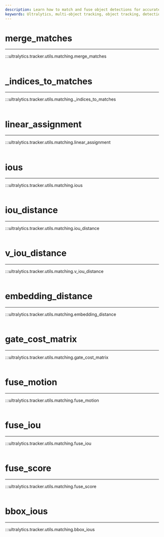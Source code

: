 ```yaml
---
description: Learn how to match and fuse object detections for accurate target tracking using Ultralytics' YOLO merge_matches, iou_distance, and embedding_distance.
keywords: Ultralytics, multi-object tracking, object tracking, detection, recognition, matching, indices, iou distance, gate cost matrix, fuse iou, bbox ious
---
```


# merge_matches
---
:::ultralytics.tracker.utils.matching.merge_matches
<br><br>

# _indices_to_matches
---
:::ultralytics.tracker.utils.matching._indices_to_matches
<br><br>

# linear_assignment
---
:::ultralytics.tracker.utils.matching.linear_assignment
<br><br>

# ious
---
:::ultralytics.tracker.utils.matching.ious
<br><br>

# iou_distance
---
:::ultralytics.tracker.utils.matching.iou_distance
<br><br>

# v_iou_distance
---
:::ultralytics.tracker.utils.matching.v_iou_distance
<br><br>

# embedding_distance
---
:::ultralytics.tracker.utils.matching.embedding_distance
<br><br>

# gate_cost_matrix
---
:::ultralytics.tracker.utils.matching.gate_cost_matrix
<br><br>

# fuse_motion
---
:::ultralytics.tracker.utils.matching.fuse_motion
<br><br>

# fuse_iou
---
:::ultralytics.tracker.utils.matching.fuse_iou
<br><br>

# fuse_score
---
:::ultralytics.tracker.utils.matching.fuse_score
<br><br>

# bbox_ious
---
:::ultralytics.tracker.utils.matching.bbox_ious
<br><br>